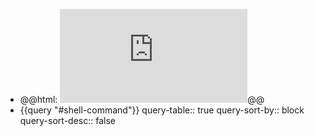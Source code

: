 - @@html: <iframe src='https://www.xmind.app/embed/WwtB/' frameborder='0' scrolling='no' allowfullscreen="true"></iframe>@@
- {{query "#shell-command"}}
  query-table:: true
  query-sort-by:: block
  query-sort-desc:: false